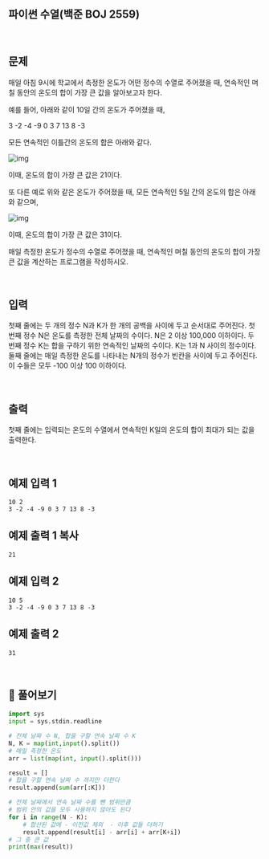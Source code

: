 ## 파이썬 수열(백준 BOJ 2559)

<br>

## 문제

매일 아침 9시에 학교에서 측정한 온도가 어떤 정수의 수열로 주어졌을 때, 연속적인 며칠 동안의 온도의 합이 가장 큰 값을 알아보고자 한다.

예를 들어, 아래와 같이 10일 간의 온도가 주어졌을 때, 

3 -2 -4 -9 0 3 7 13 8 -3

모든 연속적인 이틀간의 온도의 합은 아래와 같다.

![img](https://upload.acmicpc.net/563b6bfd-12ff-4275-a869-90fdd43b6deb/-/preview/)

이때, 온도의 합이 가장 큰 값은 21이다. 

또 다른 예로 위와 같은 온도가 주어졌을 때, 모든 연속적인 5일 간의 온도의 합은 아래와 같으며, 

![img](https://upload.acmicpc.net/cb8d846c-2f90-475a-8901-1fb69de87397/-/preview/)

이때, 온도의 합이 가장 큰 값은 31이다.

매일 측정한 온도가 정수의 수열로 주어졌을 때, 연속적인 며칠 동안의 온도의 합이 가장 큰 값을 계산하는 프로그램을 작성하시오. 

<br>

## 입력

첫째 줄에는 두 개의 정수 N과 K가 한 개의 공백을 사이에 두고 순서대로 주어진다. 첫 번째 정수 N은 온도를 측정한 전체 날짜의 수이다. N은 2 이상 100,000 이하이다. 두 번째 정수 K는 합을 구하기 위한 연속적인 날짜의 수이다. K는 1과 N 사이의 정수이다. 둘째 줄에는 매일 측정한 온도를 나타내는 N개의 정수가 빈칸을 사이에 두고 주어진다. 이 수들은 모두 -100 이상 100 이하이다. 

<br>

## 출력

첫째 줄에는 입력되는 온도의 수열에서 연속적인 K일의 온도의 합이 최대가 되는 값을 출력한다.

<br>

## 예제 입력 1 

```
10 2
3 -2 -4 -9 0 3 7 13 8 -3
```

## 예제 출력 1 복사

```
21
```

## 예제 입력 2

```
10 5
3 -2 -4 -9 0 3 7 13 8 -3
```

## 예제 출력 2

```
31
```

<br>

## 📝 풀어보기

``` python
import sys
input = sys.stdin.readline

# 전체 날짜 수 N, 합을 구할 연속 날짜 수 K
N, K = map(int,input().split())
# 매일 측정한 온도
arr = list(map(int, input().split()))

result = []
# 합을 구할 연속 날짜 수 까지만 더한다 
result.append(sum(arr[:K]))

# 전체 날짜에서 연속 날짜 수를 뺀 범위만큼
# 범위 안의 값을 모두 사용하지 않아도 된다
for i in range(N - K):
    # 합산된 값에 - 이전값 제외  - 이후 값들 더하기
    result.append(result[i] - arr[i] + arr[K+i])
# 그 중 큰 값
print(max(result))
```


